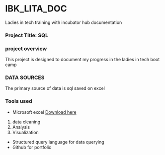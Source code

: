 # IBK_LITA_DOC
Ladies in tech training with incubator hub documentation
### Project Title: SQL 

### project overview
This project is designed to document my progress in the ladies in tech boot camp

### DATA SOURCES
The primary source of data is sql saved on excel

### Tools used
- Microsoft excel [Download here](https://www.mocrosoft.com)
 1. data cleaning
 2. Analysis
 3. Visualization
- Structured query language for data querying
- Github for portfolio

